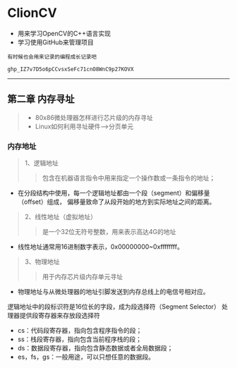 # ClionCV
+ 用来学习OpenCV的C++语言实现
+ 学习使用GitHub来管理项目

`有时候也会用来记录的编程成长记录吧`

`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`

---
## 第二章 内存寻址
>+ 80x86微处理器怎样进行芯片级的内存寻址
>+ Linux如何利用寻址硬件-->分页单元

### 内存地址
> 1、逻辑地址
> > 包含在机器语言指令中用来指定一个操作数或一条指令的地址；
+ 在分段结构中使用，每一个逻辑地址都由一个段（segment）和偏移量（offset）组成，
    偏移量致命了从段开始的地方到实际地址之间的距离。
> 2、线性地址（虚拟地址）
> > 是一个32位无符号整数，用来表示高达4G的地址
+ 线性地址通常用16进制数字表示，0x00000000~0xffffffff。
> 3、物理地址
> > 用于内存芯片级内存单元寻址
+ 物理地址与从微处理器的地址引脚发送到内存总线上的电信号相对应。

逻辑地址中的段标识符是16位长的字段，成为段选择符（Segment Selector）
处理器提供段寄存器来存放段选择符
+ cs：代码段寄存器，指向包含程序指令的段；
+ ss：栈段寄存器，指向包含当前程序栈的段；
+ ds：数据段寄存器，指向包含静态数据或者全局数据段；
+ es，fs，gs：一般用途，可以只想任意的数据段。